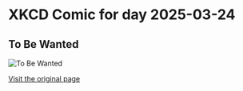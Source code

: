 
# XKCD Comic for day 2025-03-24

## To Be Wanted

![To Be Wanted](https://imgs.xkcd.com/comics/to_be_wanted.png "Or so I hope?")

[Visit the original page](https://xkcd.com/372/)
